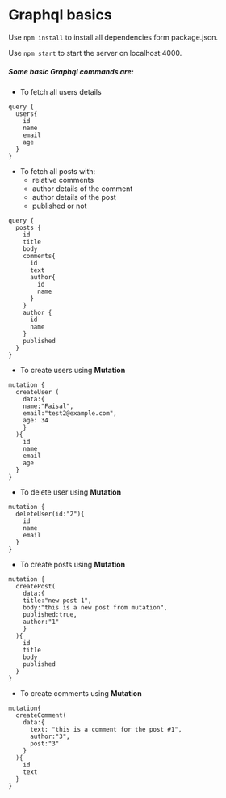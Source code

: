 # Graphql basics

Use `npm install` to install all dependencies form package.json.

Use `npm start` to  start the server on localhost:4000.

##### Some basic Graphql commands are:

* To fetch all users details
```
query {
  users{
    id
    name
    email
    age
  }
}
```
* To fetch all posts with:
     - relative comments
     - author details of the comment
     - author details of the post
     - published or not
```
query {
  posts {
    id
    title
    body
    comments{
      id
      text
      author{
        id
        name
      }
    }
    author {
      id
      name
    }
    published
  }
} 
```
* To create users using **Mutation**
```
mutation {
  createUser (
    data:{
    name:"Faisal",
    email:"test2@example.com",
    age: 34
    }
  ){
    id
    name
    email
    age
  }
}
```
* To delete user using **Mutation**
```
mutation {
  deleteUser(id:"2"){
    id
    name
    email
  }
}
```
* To create posts using **Mutation**
```
mutation {
  createPost(
    data:{
    title:"new post 1", 
    body:"this is a new post from mutation",
    published:true,
    author:"1"
    }
  ){
    id
    title
    body
    published
  }
}
```
* To create comments using **Mutation**
```
mutation{
  createComment(
    data:{
      text: "this is a comment for the post #1",
      author:"3",
      post:"3"
    }
  ){
    id
    text
  }
}
```
